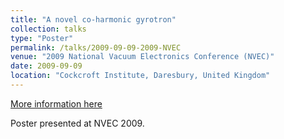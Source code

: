 ```yaml
---
title: "A novel co-harmonic gyrotron"
collection: talks
type: "Poster"
permalink: /talks/2009-09-09-2009-NVEC
venue: "2009 National Vacuum Electronics Conference (NVEC)"
date: 2009-09-09
location: "Cockcroft Institute, Daresbury, United Kingdom"
---
```


[More information here](http://www.research.lancs.ac.uk/portal/en/publications/a-novel-coharmonic-gyrotron(21f518b8-25d2-4ea6-8d69-6979f74a6b6f)/export.html)

Poster presented at NVEC 2009.
